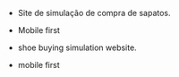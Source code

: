 - Site de simulação de compra de sapatos. 
- Mobile first 


- shoe buying simulation website.
- mobile first